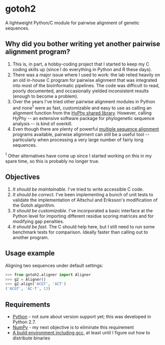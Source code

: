 # gotoh2
A lightweight Python/C module for pairwise alignment of genetic sequences.

## Why did you bother writing yet another pairwise alignment program?
1. This is, in part, a hobby-coding project that I started to keep my C coding skills up (since I do everything in Python and R these days).  
2. There was a major issue where I used to work: the lab relied heavily on an old in-house C program for pairwise alignment that was integrated into most of the bioinformatic pipelines.  The code was difficult to read, poorly documented, and occasionally yielded inconsistent results (enough to become a problem).  
3. Over the years I've tried other pairwise alignment modules in Python and none<sup>1</sup> were as fast, customizable and easy to use as calling an alignment function from the [HyPhy shared library](https://github.com/veg/hyphy-python).  However, calling HyPhy -- an extensive software package for phylogenetic sequence analysis -- is kind of overkill.  
4. Even though there are plenty of powerful [multiple sequence alignment](https://en.wikipedia.org/wiki/Multiple_sequence_alignment) programs available, pairwise alignment can still be a useful tool -- particularly when processing a very large number of fairly long sequences.

<sup>1</sup> Other alternatives have come up since I started working on this in my spare time, so this is probably no longer true.

## Objectives
1. *It should be maintainable.*  I've tried to write accessible C code.
2. *It should be correct.*  I've been implementing a bunch of unit tests to validate the implementation of Altschul and Eriksson's modification of the Gotoh algorithm.
3. *It should be customizable.*  I've incorporated a basic interface at the Python level for importing different residue scoring matrices and for modifying gap penalties.
4. *It should be fast.*  The C should help here, but I still need to run some benchmark tests for comparison.  Ideally faster than calling out to another program.

## Usage example
Aligning two sequences under default settings:
```python
>>> from gotoh2.aligner import Aligner
>>> g2 = Aligner()
>>> g2.align('ACGT', 'ACT')
('ACGT', 'AC-T', 13)
```

## Requirements
* [Python](https://www.python.org/downloads/) - not sure about version support yet; this was developed in Python 2.7.
* [NumPy](http://www.numpy.org/) - my next objective is to eliminate this requirement
* [A build environment including gcc](https://en.wikipedia.org/wiki/GNU_Compiler_Collection), at least until I figure out how to distribute binaries
